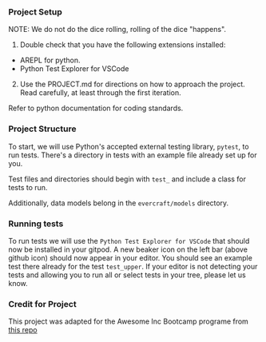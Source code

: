 ### Project Setup

NOTE: We do not do the dice rolling, rolling of the dice "happens".

1. Double check that you have the following extensions installed:
- AREPL for python.
- Python Test Explorer for VSCode

2. Use the PROJECT.md for directions on how to approach the project. Read carefully, at least through the first iteration.

Refer to python documentation for coding standards.

### Project Structure

To start, we will use Python's accepted external testing library, `pytest`, to run tests. There's a directory in tests with an example file already set up for you. 

Test files and directories should begin with `test_` and include a class for tests to run.

Additionally, data models belong in the `evercraft/models` directory.

### Running tests

To run tests we will use the `Python Test Explorer for VSCode` that should now be installed in your gitpod. A new beaker icon on the left bar (above github icon) should now appear in your editor. You should see an example test there already for the test `test_upper`. If your editor is not detecting your tests and allowing you to run all or select tests in your tree, please let us know.

### Credit for Project

This project was adapted for the Awesome Inc Bootcamp programe from [this repo](https://github.com/PuttingTheDnDInTDD/EverCraft-Kata)
